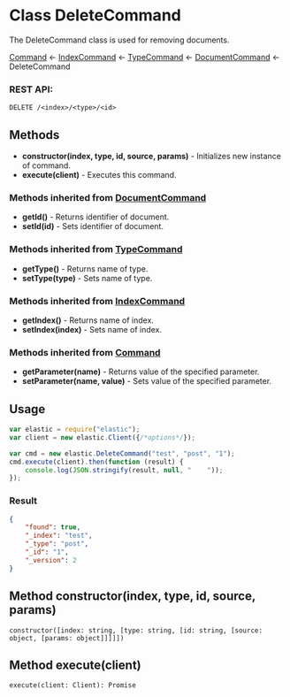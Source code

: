 # Class DeleteCommand

The DeleteCommand class is used for removing documents.

[Command](command.md) ← [IndexCommand](index_command.md) ← [TypeCommand](type_command.md) ←
[DocumentCommand](document_command.md) ← DeleteCommand

### REST API:
```
DELETE /<index>/<type>/<id>
```

## Methods
* **constructor(index, type, id, source, params)** - Initializes new instance of command.
* **execute(client)** - Executes this command.

### Methods inherited from [DocumentCommand](document_command.md)
* **getId()** - Returns identifier of document.
* **setId(id)** - Sets identifier of document.

### Methods inherited from [TypeCommand](type_command.md)
* **getType()** - Returns name of type.
* **setType(type)** - Sets name of type.

### Methods inherited from [IndexCommand](index_command.md)
* **getIndex()** - Returns name of index.
* **setIndex(index)** - Sets name of index.

### Methods inherited from [Command](command.md)
* **getParameter(name)** - Returns value of the specified parameter.
* **setParameter(name, value)** - Sets value of the specified parameter.

## Usage
```javascript
var elastic = require("elastic");
var client = new elastic.Client({/*options*/});

var cmd = new elastic.DeleteCommand("test", "post", "1");
cmd.execute(client).then(function (result) {
    console.log(JSON.stringify(result, null, "    "));
});
```

### Result
```json
{
    "found": true,
    "_index": "test",
    "_type": "post",
    "_id": "1",
    "_version": 2
}
```

## Method constructor(index, type, id, source, params)
```
constructor([index: string, [type: string, [id: string, [source: object, [params: object]]]]])
```

## Method execute(client)
```
execute(client: Client): Promise
```
